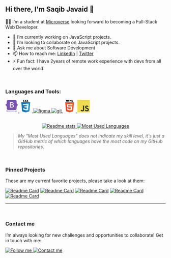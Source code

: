 ## Hi there, I'm Saqib Javaid 👋


:man_technologist: I’m a student at [Microverse](https://www.microverse.org/) looking forward to becoming a Full-Stack Web Developer.

- 🔭 I’m currently working on JavaScript projects.
- 👯 I’m looking to collaborate on JavaScript projects.
- 💬 Ask me about Software Development
- 📫 How to reach me:  [LinkedIn](https://www.linkedin.com/in/saqibjavaiddev/) | [Twitter](@saqibjavaaid)
- ⚡ Fun fact:  I have 2years of remote work experience with devs from all over the world.
        
<br>

<h3 align="left">Languages and Tools:</h3>
<p align="left"> <a href="https://getbootstrap.com" target="_blank"> <img src="https://raw.githubusercontent.com/devicons/devicon/master/icons/bootstrap/bootstrap-plain-wordmark.svg" alt="bootstrap" width="40" height="40"/> </a> <a href="https://www.w3schools.com/css/" target="_blank"> <img src="https://raw.githubusercontent.com/devicons/devicon/master/icons/css3/css3-original-wordmark.svg" alt="css3" width="40" height="40"/> </a> <a href="https://www.figma.com/" target="_blank"> <img src="https://www.vectorlogo.zone/logos/figma/figma-icon.svg" alt="figma" width="40" height="40"/> </a> <a href="https://git-scm.com/" target="_blank"> <img src="https://www.vectorlogo.zone/logos/git-scm/git-scm-icon.svg" alt="git" width="40" height="40"/> </a> <a href="https://www.w3.org/html/" target="_blank"> <img src="https://raw.githubusercontent.com/devicons/devicon/master/icons/html5/html5-original-wordmark.svg" alt="html5" width="40" height="40"/> </a> <a href="https://developer.mozilla.org/en-US/docs/Web/JavaScript" target="_blank"> <img src="https://raw.githubusercontent.com/devicons/devicon/master/icons/javascript/javascript-original.svg" alt="javascript" width="40" height="40"/> </a>
<br><br>
<p align="center">
    <a href="https://github-readme-stats.vercel.app/api?username=VanessaAoki&theme=radical&show_icons=true">
        <img height="200" alt="Readme stats" src="https://github-readme-stats.vercel.app/api?username=saqibjavaiddev&theme=graywhite&show_icons=true&icon_color=a960ff" />
    </a>
    <a href="https://github.com/saqibjavaiddev/github-readme-stats">
        <img height="200" alt="Most Used Languages" src="https://github-readme-stats.vercel.app/api/top-langs/?username=saqibjavaiddev&theme=graywhite&layout=compact)" />
    </a>
</p>

> *My "Most Used Languages" does not indicate my skill level, it's just a GitHub metric of which languages have the most code on my GitHub repositories.*
<br>

### Pinned Projects

These are my current favorite projects, please take a look at them:

[![Readme Card](https://github-readme-stats.vercel.app/api/pin/?username=saqibjavaiddev&repo=My-Portfolio&show_owner=true)](https://github.com/saqibjavaiddev/My-Portfolio)
[![Readme Card](https://github-readme-stats.vercel.app/api/pin/?username=saqibjavaiddev&repo=HTML-CSS-and-JS-Final-Capstone&show_owner=true)](https://github.com/saqibjavaiddev/HTML-CSS-and-JS-Final-Capstone)
[![Readme Card](https://github-readme-stats.vercel.app/api/pin/?username=saqibjavaiddev&repo=Microverse-Trail-Project-Tribute-Page&show_owner=true)](https://github.com/saqibjavaiddev/Microverse-Trail-Project-Tribute-Page)
[![Readme Card](https://github-readme-stats.vercel.app/api/pin/?username=saqibjavaiddev&repo=Awesome-Books&show_owner=true)](https://github.com/saqibjavaiddev/Awesome-Books)
[![Readme Card](https://github-readme-stats.vercel.app/api/pin/?username=saqibjavaiddev&repo=To-Do-list-JS-Project&show_owner=true)](https://github.com/saqibjavaiddev/To-Do-list-JS-Project)

<hr>
<br>

### Contact me
I’m always looking for new challenges and opportunities to collaborate! Get in touch with me:
<br>
<p>

   <a href="https://www.linkedin.com/in/saqibjavaiddev">
        <img alt="Follow me" src="https://img.shields.io/badge/-LinkedIn-%23a960ff?style=for-the-badge&logo=linkedin">
    </a> 
 <a href="mailto:saqibjavaid082@gmail.com">
        <img alt="Contact me" src="https://img.shields.io/badge/-contact%20me-%23a960ff?style=for-the-badge&logo=Mail.Ru">
    </a> 
   
  
</p>
<br>

